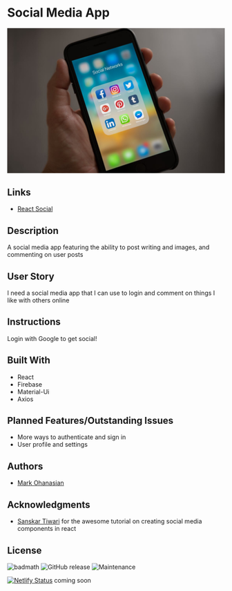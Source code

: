 # Social Media App
![Git Good Website Image](/public/pexels-photo-607812.jpeg)

## Links
* [React Social](https://social-media-app-mso.web.app/)

## Description
A social media app featuring the ability to post writing and images, and commenting on user posts

## User Story
I need a social media app that I can use to login and comment on things I like with others online

## Instructions
Login with Google to get social!

## Built With
* React
* Firebase
* Material-Ui
* Axios

## Planned Features/Outstanding Issues
* More ways to authenticate and sign in
* User profile and settings 

## Authors
* [Mark Ohanasian](https://github.com/markohanesian) 

## Acknowledgments
* [Sanskar Tiwari](https://www.youtube.com/channel/UCsPdgUIoOBTBI1UmulW1pdw) for the awesome tutorial on creating social media components in react

## License
![badmath](https://img.shields.io/github/languages/top/nielsenjared/badmath)
![GitHub release](https://img.shields.io/github/v/release/markohanesian/Burger-Logger)
![Maintenance](https://img.shields.io/badge/Maintained%3F-yes-green.svg)



[![Netlify Status](https://api.netlify.com/api/v1/badges/0c7ff7fe-2af1-4af5-8481-7a5ff9f25a10/deploy-status)](https://app.netlify.com/sites/armenian-names/deploys) coming soon
